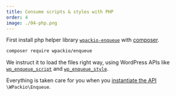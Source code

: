 ```yaml
---
title: Consume scripts & styles with PHP
order: 4
image: ./04-php.png
---
```


First install php helper library
[`wpackio-enqueue`](https://github.com/swashata/wpackio-enqueue) with
[composer](https://getcomposer.org/).

```bash
composer require wpackio/enqueue
```

We instruct it to load the files right way, using WordPress APIs like
[`wp_enqueue_script`](https://developer.wordpress.org/reference/functions/wp_enqueue_script/)
and
[`wp_enqueue_style`](https://developer.wordpress.org/reference/functions/wp_enqueue_style/).

Everything is taken care for you when you
[instantiate the API](/guides/using-wpackio-enqueue/) `\WPackio\Enqueue`.
